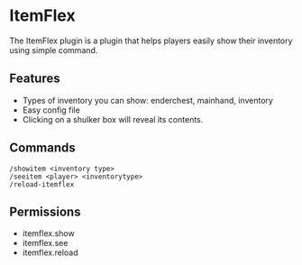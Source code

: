 # ItemFlex
The ItemFlex plugin is a plugin that helps players easily show their inventory using simple command.

## Features
- Types of inventory you can show: enderchest, mainhand, inventory
- Easy config file
- Clicking on a shulker box will reveal its contents.

## Commands
```
/showitem <inventory type>
/seeitem <player> <inventorytype>
/reload-itemflex
```

## Permissions
- itemflex.show
- itemflex.see
- itemflex.reload
